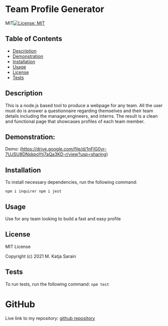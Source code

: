 # Team Profile Generator
MIT[![License: MIT](https://img.shields.io/badge/License-MIT-yellow.svg)](https://opensource.org/licenses/MIT) 
## Table of Contents 
- [Description](#description)
- [Demonstration](#demonstration)
- [Installation](#installation)
- [Usage](#usage)
- [License](#license)
- [Tests](#tests)


## Description 
This is a node.js based tool to produce a webpage for any team. All the user must do is answer a questionnaire regarding themselves and their team details including the manager,engineers, and interns. The result is a clean and functional page that showcases profiles of each team member.

## Demonstration:
Demo: (https://drive.google.com/file/d/1nFIG0yr-7UJSU8DNskpoYtj7aQa3KD-r/view?usp=sharing)

## Installation
To install necessary dependencies, run the following command:

`npm i inquirer
npm i jest
`

## Usage
Use for any team looking to build a fast and easy profile

## License
MIT License

Copyright (c) 2021 M. Katja Sarain
    
## Tests
To run tests, run the following command:
`
npm test
`

# GitHub

Live link to my repository: [github repository](https://github.com/MarSarain1919/Team-Profile-Generator)